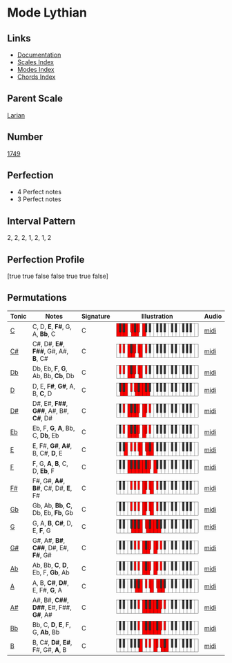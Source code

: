 # Mode Lythian

## Links

- [Documentation](index.md)
- [Scales Index](Scales.md)
- [Modes Index](Modes.md)
- [Chords Index](Chords.md)

## Parent Scale

[Larian](ScaleLarian.md)

## Number

[1749](https://ianring.com/musictheory/scales/1749)

## Perfection

- 4 Perfect notes
- 3 Perfect notes

## Interval Pattern

2, 2, 2, 1, 2, 1, 2

## Perfection Profile

[true true false false true true false]

## Permutations

| Tonic | Notes | Signature | Illustration | Audio |
|-------|-------|-----------|--------------|-------|
| [C](ModeCNaturalLythian.md) | C, D, **E**, **F#**, G, A, **Bb**, C | C | ![CNaturalLythian](ModeCNaturalLythian.png) | [midi](https://github.com/edipermadi/music/blob/main/docs/ModeCNaturalLythian.mid?raw=true) |
| [C#](ModeCSharpLythian.md) | C#, D#, **E#**, **F##**, G#, A#, **B**, C# | C | ![CSharpLythian](ModeCSharpLythian.png) | [midi](https://github.com/edipermadi/music/blob/main/docs/ModeCSharpLythian.mid?raw=true) |
| [Db](ModeDFlatLythian.md) | Db, Eb, **F**, **G**, Ab, Bb, **Cb**, Db | C | ![DFlatLythian](ModeDFlatLythian.png) | [midi](https://github.com/edipermadi/music/blob/main/docs/ModeDFlatLythian.mid?raw=true) |
| [D](ModeDNaturalLythian.md) | D, E, **F#**, **G#**, A, B, **C**, D | C | ![DNaturalLythian](ModeDNaturalLythian.png) | [midi](https://github.com/edipermadi/music/blob/main/docs/ModeDNaturalLythian.mid?raw=true) |
| [D#](ModeDSharpLythian.md) | D#, E#, **F##**, **G##**, A#, B#, **C#**, D# | C | ![DSharpLythian](ModeDSharpLythian.png) | [midi](https://github.com/edipermadi/music/blob/main/docs/ModeDSharpLythian.mid?raw=true) |
| [Eb](ModeEFlatLythian.md) | Eb, F, **G**, **A**, Bb, C, **Db**, Eb | C | ![EFlatLythian](ModeEFlatLythian.png) | [midi](https://github.com/edipermadi/music/blob/main/docs/ModeEFlatLythian.mid?raw=true) |
| [E](ModeENaturalLythian.md) | E, F#, **G#**, **A#**, B, C#, **D**, E | C | ![ENaturalLythian](ModeENaturalLythian.png) | [midi](https://github.com/edipermadi/music/blob/main/docs/ModeENaturalLythian.mid?raw=true) |
| [F](ModeFNaturalLythian.md) | F, G, **A**, **B**, C, D, **Eb**, F | C | ![FNaturalLythian](ModeFNaturalLythian.png) | [midi](https://github.com/edipermadi/music/blob/main/docs/ModeFNaturalLythian.mid?raw=true) |
| [F#](ModeFSharpLythian.md) | F#, G#, **A#**, **B#**, C#, D#, **E**, F# | C | ![FSharpLythian](ModeFSharpLythian.png) | [midi](https://github.com/edipermadi/music/blob/main/docs/ModeFSharpLythian.mid?raw=true) |
| [Gb](ModeGFlatLythian.md) | Gb, Ab, **Bb**, **C**, Db, Eb, **Fb**, Gb | C | ![GFlatLythian](ModeGFlatLythian.png) | [midi](https://github.com/edipermadi/music/blob/main/docs/ModeGFlatLythian.mid?raw=true) |
| [G](ModeGNaturalLythian.md) | G, A, **B**, **C#**, D, E, **F**, G | C | ![GNaturalLythian](ModeGNaturalLythian.png) | [midi](https://github.com/edipermadi/music/blob/main/docs/ModeGNaturalLythian.mid?raw=true) |
| [G#](ModeGSharpLythian.md) | G#, A#, **B#**, **C##**, D#, E#, **F#**, G# | C | ![GSharpLythian](ModeGSharpLythian.png) | [midi](https://github.com/edipermadi/music/blob/main/docs/ModeGSharpLythian.mid?raw=true) |
| [Ab](ModeAFlatLythian.md) | Ab, Bb, **C**, **D**, Eb, F, **Gb**, Ab | C | ![AFlatLythian](ModeAFlatLythian.png) | [midi](https://github.com/edipermadi/music/blob/main/docs/ModeAFlatLythian.mid?raw=true) |
| [A](ModeANaturalLythian.md) | A, B, **C#**, **D#**, E, F#, **G**, A | C | ![ANaturalLythian](ModeANaturalLythian.png) | [midi](https://github.com/edipermadi/music/blob/main/docs/ModeANaturalLythian.mid?raw=true) |
| [A#](ModeASharpLythian.md) | A#, B#, **C##**, **D##**, E#, F##, **G#**, A# | C | ![ASharpLythian](ModeASharpLythian.png) | [midi](https://github.com/edipermadi/music/blob/main/docs/ModeASharpLythian.mid?raw=true) |
| [Bb](ModeBFlatLythian.md) | Bb, C, **D**, **E**, F, G, **Ab**, Bb | C | ![BFlatLythian](ModeBFlatLythian.png) | [midi](https://github.com/edipermadi/music/blob/main/docs/ModeBFlatLythian.mid?raw=true) |
| [B](ModeBNaturalLythian.md) | B, C#, **D#**, **E#**, F#, G#, **A**, B | C | ![BNaturalLythian](ModeBNaturalLythian.png) | [midi](https://github.com/edipermadi/music/blob/main/docs/ModeBNaturalLythian.mid?raw=true) |
